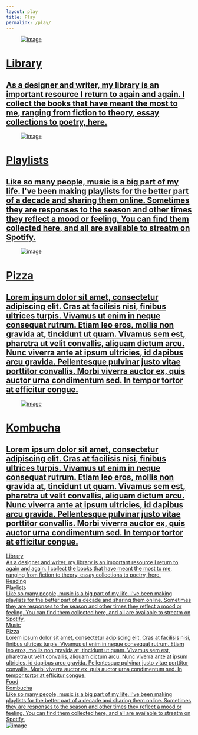 ```yaml
---
layout: play
title: Play
permalink: /play/
---
```


<div id="play-container">
      <div class="play-link">
                <a href="/library">
        <figure>
            <img src="{{ playlists.image}}" alt="image"/>
                    </figure>
            <figcaption>
           <h1>Library</h1>
            <h2>As a designer and writer, my library is an important resource I return to again and again. I collect the books that have meant the most to me, ranging from fiction to theory, essay collections to poetry, here.</h2></figcaption>
          </a>
        </div>

<div class="play-link">
                <a href="/playlists">
        <figure>
            <img src="{{ playlists.image}}" alt="image"/>
                    </figure>
            <figcaption>
           <h1>Playlists</h1>
            <h2>Like so many people, music is a big part of my life. I've been making playlists for the better part of a decade and sharing them online. Sometimes they are responses to the season and other times they reflect a mood or feeling. You can find them collected here, and all are available to streatm on Spotify.</h2></figcaption>
            </a>
    </div>

<div class="play-link">
                <a href="/play/pizza">
        <figure>
            <img src="/play/images/pizza_01.jpg" alt="image"/>
                    </figure>
            <figcaption>
           <h1>Pizza</h1>
            <h2>Lorem ipsum dolor sit amet, consectetur adipiscing elit. Cras at facilisis nisi, finibus ultrices turpis. Vivamus ut enim in neque consequat rutrum. Etiam leo eros, mollis non gravida at, tincidunt ut quam. Vivamus sem est, pharetra ut velit convallis, aliquam dictum arcu. Nunc viverra ante at ipsum ultricies, id dapibus arcu gravida. Pellentesque pulvinar justo vitae porttitor convallis. Morbi viverra auctor ex, quis auctor urna condimentum sed. In tempor tortor at efficitur congue.</h2></figcaption>
            </a>
        </div>

<div class="play-link">
                <a href="{{ playlists.url }}">
        <figure>
            <img src="{{ playlists.image}}" alt="image"/>
                    </figure>
            <figcaption>
           <h1>Kombucha</h1>
            <h2>Lorem ipsum dolor sit amet, consectetur adipiscing elit. Cras at facilisis nisi, finibus ultrices turpis. Vivamus ut enim in neque consequat rutrum. Etiam leo eros, mollis non gravida at, tincidunt ut quam. Vivamus sem est, pharetra ut velit convallis, aliquam dictum arcu. Nunc viverra ante at ipsum ultricies, id dapibus arcu gravida. Pellentesque pulvinar justo vitae porttitor convallis. Morbi viverra auctor ex, quis auctor urna condimentum sed. In tempor tortor at efficitur congue.</h2></figcaption>
          </a>
    </div>
</div>

<main class="preview">
<div class="blog-list-container" id="all-container">
<a href="{{ site.baseurl }}/library">
    <div class="object">
        <div class="type">Library</div>
                <div class="project">As a designer and writer, my library is an important resource I return to again and again. I collect the books that have meant the most to me, ranging from fiction to theory, essay collections to poetry, here.</div>
            <div class="year">Reading</div>
        </div>
    </a>

<a href="{{ site.baseurl }}/playlists">
    <div class="object">
        <div class="type">Playlists</div>
                <div class="project">Like so many people, music is a big part of my life. I've been making playlists for the better part of a decade and sharing them online. Sometimes they are responses to the season and other times they reflect a mood or feeling. You can find them collected here, and all are available to streatm on Spotify.</div>
            <div class="year">Music</div>
        </div>
    </a>


<a href="{{ site.baseurl }}/play/pizza">
    <div class="object">
        <div class="type">Pizza</div>
                <div class="project">Lorem ipsum dolor sit amet, consectetur adipiscing elit. Cras at facilisis nisi, finibus ultrices turpis. Vivamus ut enim in neque consequat rutrum. Etiam leo eros, mollis non gravida at, tincidunt ut quam. Vivamus sem est, pharetra ut velit convallis, aliquam dictum arcu. Nunc viverra ante at ipsum ultricies, id dapibus arcu gravida. Pellentesque pulvinar justo vitae porttitor convallis. Morbi viverra auctor ex, quis auctor urna condimentum sed. In tempor tortor at efficitur congue.</div>
            <div class="year">Food</div>
        </div>
    </a>


<a href="{{ site.baseurl }}/playlists">
    <div class="object">
        <div class="type">Kombucha</div>
                <div class="project">Like so many people, music is a big part of my life. I've been making playlists for the better part of a decade and sharing them online. Sometimes they are responses to the season and other times they reflect a mood or feeling. You can find them collected here, and all are available to streatm on Spotify.</div>
            <div class="year"><img src="/play/images/pizza_01.jpg" alt="image"/></div>
        </div>
    </a>
</div>
</main>
